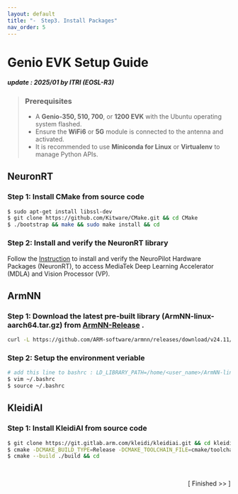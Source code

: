 ```yaml
---
layout: default
title: "-　Step3. Install Packages"
nav_order: 5
---
```


# Genio EVK Setup Guide
##### update : 2025/01 by ITRI (EOSL-R3)

> ### Prerequisites
> * A **Genio-350, 510, 700**, or **1200 EVK** with the Ubuntu operating system flashed.
> * Ensure the **WiFi6** or **5G** module is connected to the antenna and activated.
> * It is recommended to use **Miniconda for Linux** or **Virtualenv** to manage Python APIs.


## NeuronRT
### Step 1: Install CMake from source code

```bash
$ sudo apt-get install libssl-dev
$ git clone https://github.com/Kitware/CMake.git && cd CMake
$ ./bootstrap && make && sudo make install && cd
```

### Step 2: Install and verify the NeuronRT library
Follow the [Instruction](https://mediatek.gitlab.io/genio/doc/ubuntu/bsp-installation/neuropilot.html#) to install and verify the NeuroPilot Hardware Packages (NeuronRT), to access MediaTek Deep Learning Accelerator (MDLA) and Vision Processor (VP).

## ArmNN

### Step 1: Download the latest pre-built library **(ArmNN-linux-aarch64.tar.gz)** from [ArmNN-Release](https://github.com/ARM-software/armnn/releases) .

```bash
curl -L https://github.com/ARM-software/armnn/releases/download/v24.11/ArmNN-linux-aarch64.tar.gz | tar -xz -C ~/
```

### Step 2: Setup the environment veriable

```bash
# add this line to bashrc : LD_LIBRARY_PATH=/home/<user_name>/ArmNN-linux-aarch64/:$LD_LIBRARY_PATH
$ vim ~/.bashrc
$ source ~/.bashrc
```

## KleidiAI
### Step 1: Install KleidiAI from source code

```bash
$ git clone https://git.gitlab.arm.com/kleidi/kleidiai.git && cd kleidiai
$ cmake -DCMAKE_BUILD_TYPE=Release -DCMAKE_TOOLCHAIN_FILE=cmake/toolchains/aarch64-none-linux-gnu.toolchain.cmake -S . -B build/
$ cmake --build ./build && cd
```


<br>
<div align="right">
  
[ Finished >>  ]

</div>

